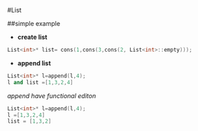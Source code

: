 #List

##simple example
* **create list**  
```cpp
List<int>* list= cons(1,cons(3,cons(2, List<int>::empty)));
```
* **append list**
```cpp
List<int>* l=append(l,4);
l and list =[1,3,2,4]
```
*append have functional editon*
```cpp
List<int>* l=append(l,4);
l =[1,3,2,4]
list = [1,3,2]
```

